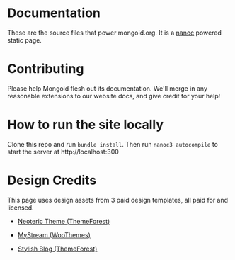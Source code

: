 # Documentation

These are the source files that power mongoid.org. It is a [nanoc](http://nanoc.stoneship.org/) powered static page.

# Contributing

Please help Mongoid flesh out its documentation. We'll merge in any reasonable extensions to our website docs, and give credit for your help! 

# How to run the site locally

Clone this repo and run `bundle install`. Then run `nanoc3 autocompile` to start the server at http://localhost:300

# Design Credits

This page uses design assets from 3 paid design templates, all paid for and licensed.

* [Neoteric Theme (ThemeForest)](http://themeforest.net/item/neotericthe-ultimate-under-construction-page/67920?ref=jcnetdev)

* [MyStream (WooThemes)](http://www.woothemes.com/amember/go.php?r=200&i=l61)

* [Stylish Blog (ThemeForest)](http://themeforest.net/item/stylishblog/42649?ref=jcnetdev)




